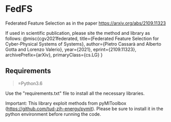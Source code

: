 # FedFS
Federated Feature Selection as in the paper https://arxiv.org/abs/2109.11323

If used in scientific publication, please site the method and library as follows: 
@misc{cgv2021federated,
      title={Federated Feature Selection for Cyber-Physical Systems of Systems}, 
      author={Pietro Cassarà and Alberto Gotta and Lorenzo Valerio},
      year={2021},
      eprint={2109.11323},
      archivePrefix={arXiv},
      primaryClass={cs.LG}
}

## Requirements
>=Python3.6

Use the "requirements.txt" file to install all the necessary libraries. 

Important: This library exploit methods from pyMIToolbox (https://github.com/tud-zih-energy/pymit). Please be sure to install it in the python environment before running the code. 


